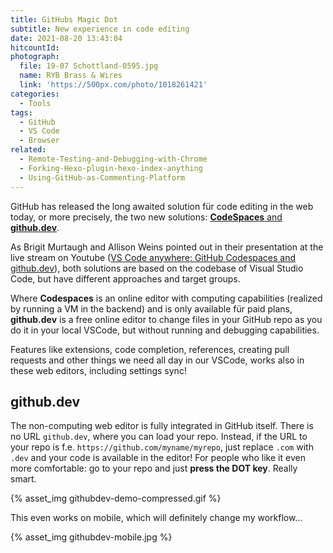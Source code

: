 ```yaml
---
title: GitHubs Magic Dot
subtitle: New experience in code editing
date: 2021-08-20 13:43:04
hitcountId:
photograph:
  file: 19-07 Schottland-0595.jpg
  name: RYB Brass & Wires
  link: 'https://500px.com/photo/1018261421'
categories:
  - Tools
tags:
  - GitHub
  - VS Code
  - Browser
related:
  - Remote-Testing-and-Debugging-with-Chrome
  - Forking-Hexo-plugin-hexo-index-anything
  - Using-GitHub-as-Commenting-Platform
---
```


GitHub has released the long awaited solution für code editing in the web today, or more precisely, the two new solutions: [**CodeSpaces** and **github.dev**](https://github.com/features/codespaces).

As Brigit Murtaugh and Allison Weins pointed out in their presentation at the live stream on Youtube ([VS Code anywhere: GitHub Codespaces and github.dev](https://www.youtube.com/watch?v=c3hHhRME_XI)), both solutions are based on the codebase of Visual Studio Code, but have different approaches and target groups.

Where **Codespaces** is an online editor with computing capabilities (realized by running a VM in the backend) and is only available für paid plans, **github.dev** is a free online editor to change files in your GitHub repo as you do it in your local VSCode, but without running and debugging capabilities.

<!-- more -->

Features like extensions, code completion, references, creating pull requests and other things we need all day in our VSCode, works also in these web editors, including settings sync!

## github.dev

The non-computing web editor is fully integrated in GitHub itself. There is no URL ``github.dev``, where you can load your repo. Instead, if the URL to your repo is f.e. ``https://github.com/myname/myrepo``, just replace ``.com`` with ``.dev`` and your code is available in the editor! For people who like it even more comfortable: go to your repo and just **press the DOT key**. Really smart.

{% asset_img githubdev-demo-compressed.gif %}

This even works on mobile, which will definitely change my workflow...

{% asset_img githubdev-mobile.jpg %}